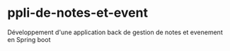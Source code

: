 # ppli-de-notes-et-event
Développement d'une application back de gestion de notes et evenement en Spring boot
